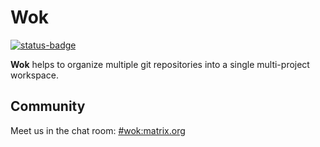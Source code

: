 # Wok

[![status-badge](https://ci.codeberg.org/api/badges/12553/status.svg)](https://ci.codeberg.org/repos/12553)

**Wok** helps to organize multiple git repositories into a single multi-project workspace.

## Community

Meet us in the chat room: [#wok:matrix.org](https://matrix.to/#/#wok:matrix.org)
